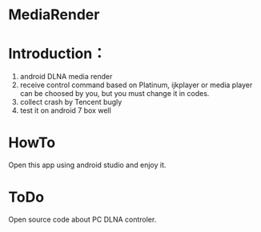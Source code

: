# MediaRender

# Introduction：

1. android DLNA media render
2. receive control command based on Platinum, ijkplayer or media player can be choosed by you, but you must change it in codes.
3. collect crash by Tencent bugly
4. test it on android 7 box well

# HowTo
Open this app using android studio and enjoy it.

# ToDo
Open source code about PC DLNA controler.

